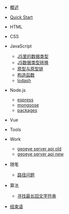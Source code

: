 <!-- docs/_sidebar.md -->

* [概述](README.md)
* [Quick Start](quickstart.md)

* HTML

* CSS

* JavaScript
  * [JS里的数据类型](javascript/JS里的数据类型.md) 
  * [JS数据类型转换](javascript/JS数据类型转换.md) 
  * [原型与原型链](javascript/原型与原型链.md) 
  * [构造函数](javascript/构造函数.md) 
  * [lodash](javascript/lodash.md)

* Node.js
  * [express](node/express.md)
  * [mongoose](node/mongoose.md)
  * [packages](node/packages.md)

* Vue

* Tools

* Work
  * [geoeye server api old](work/geoeye-server-api.md)
  * [geoeye server api new](work/geoeye-server-api-new.md)

* 随笔
  * [路径问题](随笔/路径.md)

* 算法
  * [寻找最长回文字符串](算法/寻找最长回文字符串.md)

* [结束语](end.md)
